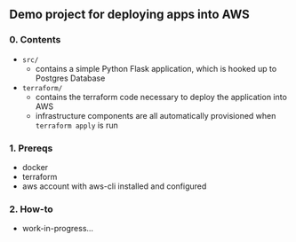 ## Demo project for deploying apps into AWS

### 0. Contents
- `src/`
  - contains a simple Python Flask application, which is hooked up to Postgres Database
- `terraform/`
  - contains the terraform code necessary to deploy the application into AWS
  - infrastructure components are all automatically provisioned when `terraform apply` is run
  
### 1. Prereqs
- docker
- terraform
- aws account with aws-cli installed and configured

### 2. How-to
- work-in-progress...


